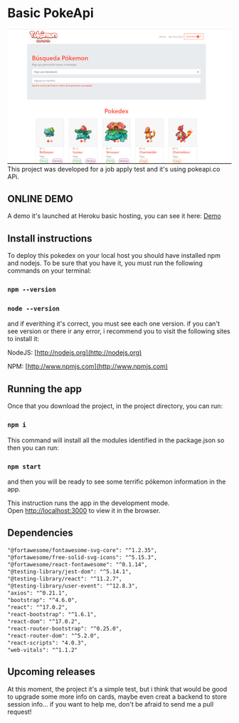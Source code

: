# Basic PokeApi 
![Pokemon-preview](https://github.com/Farancibiat/pokemon-site/blob/develop/src/img/preview.png?raw=true)
This project was developed for a job apply test and it's using pokeapi.co APi. 


## ONLINE DEMO

A demo it's launched at Heroku basic hosting, you can see it here:  [Demo](https://pokemon-houm-test.herokuapp.com/)

## Install instructions

To deploy this pokedex on your local host you should have installed npm and nodejs. To be sure that you have it, you must run the following commands on your terminal:

### `npm --version`
### `node --version`

and if everithing it's correct, you must see each one version.
if you can't see version or there ir any error, i recommend you to visit the following sites to install it:

NodeJS: [http://nodejs.org](http://nodejs.org)

NPM: [http://www.npmjs.com](http://www.npmjs.com)

## Running the app

Once that you download the project, in the project directory, you can run:

### `npm i`
This command will install all the modules identified in the package.json so then you can run:

### `npm start`

and then you will be ready to see some terrific pókemon information in the app.

This instruction runs the app in the development mode.\
Open [http://localhost:3000](http://localhost:3000) to view it in the browser.

## Dependencies
    
    "@fortawesome/fontawesome-svg-core": "^1.2.35",
    "@fortawesome/free-solid-svg-icons": "^5.15.3",
    "@fortawesome/react-fontawesome": "^0.1.14",
    "@testing-library/jest-dom": "^5.14.1",
    "@testing-library/react": "^11.2.7",
    "@testing-library/user-event": "^12.8.3",
    "axios": "^0.21.1",
    "bootstrap": "^4.6.0",
    "react": "^17.0.2",
    "react-bootstrap": "^1.6.1",
    "react-dom": "^17.0.2",
    "react-router-bootstrap": "^0.25.0",
    "react-router-dom": "^5.2.0",
    "react-scripts": "4.0.3",
    "web-vitals": "^1.1.2"
  
## Upcoming releases

At this moment, the project it's a simple test, but i think that would be good to upgrade some more info on cards, maybe even creat a backend to store session info... if you want to help me, don't be afraid to send me a pull request!

